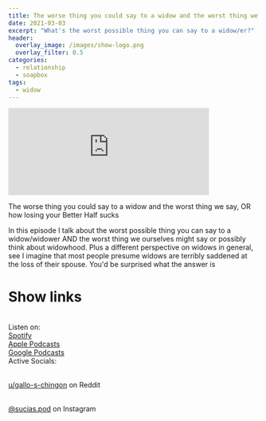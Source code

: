 ```yaml
---
title: The worse thing you could say to a widow and the worst thing we say, OR how losing your Better Half sucks
date: 2021-03-03
excerpt: "What's the worst possible thing you can say to a widow/er?"
header:
  overlay_image: /images/show-logo.png
  overlay_filter: 0.5
categories:
  - relationship
  - soapbox
tags:
  - widow
---
```

  
<iframe src="https://open.spotify.com/embed-podcast/episode/0R4QUpMr5G3maL2dyh7GoX" width="80%" height="175" frameborder="0" allowtransparency="true" allow="encrypted-media"></iframe>

The worse thing you could say to a widow and the worst thing we say, OR how losing your Better Half sucks

In this episode I talk about the worst possible thing you can say to a widow/widower AND the worst thing we ourselves might say or possibly think about widowhood.
Plus a different perspective on widows in general, see I imagine that most people presume widows are terribly saddened at the loss of their spouse. You'd be surprised what the answer is

# Show links

<br> Listen on:
<br> [Spotify](https://open.spotify.com/show/3XjoipCU3QzeIaQAAQpBdW)  <a href='https://open.spotify.com/show/3XjoipCU3QzeIaQAAQpBdW'><i class='fab fa-spotify'></i></a>
<br> [Apple Podcasts](https://podcasts.apple.com/us/podcast/sucias/id1548173787) <a href='https://podcasts.apple.com/us/podcast/sucias/id1548173787'> <i class='fas fa-podcast'></i></a>
<br> [Google Podcasts](https://podcasts.google.com/feed/aHR0cHM6Ly9hbmNob3IuZm0vcy80MjI0YzYzYy9wb2RjYXN0L3Jzcw)  <a href='https://podcasts.google.com/feed/aHR0cHM6Ly9hbmNob3IuZm0vcy80MjI0YzYzYy9wb2RjYXN0L3Jzcw'><i class='fab fa-google-play'></i></a>
<br> Active Socials:

<br> [u/gallo-s-chingon](https://reddit.com/u/gallo-s-chingon/submitted) on Reddit <a href='https://reddit.com/u/gallo-s-chingon/submitted'><i class='fab fa-reddit'></i></a>

<br> [@sucias.pod](https://instagram.com/sucias.pod) on Instagram  <a href='https://www.instagram.com/sucias.pod'><i class='fab fa-instagram'></i></a>
